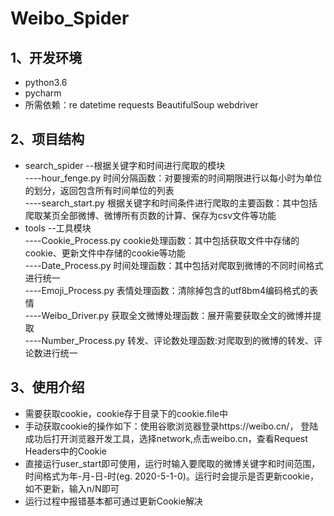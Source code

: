 # Weibo_Spider

1、开发环境
---------
* python3.6
* pycharm
* 所需依赖：re datetime requests BeautifulSoup webdriver  

2、项目结构
---------
* search_spider --根据关键字和时间进行爬取的模块  
----hour_fenge.py 时间分隔函数：对要搜索的时间期限进行以每小时为单位的划分，返回包含所有时间单位的列表  
----search_start.py 根据关键字和时间条件进行爬取的主要函数：其中包括爬取某页全部微博、微博所有页数的计算、保存为csv文件等功能  
* tools --工具模块  
----Cookie_Process.py cookie处理函数：其中包括获取文件中存储的cookie、更新文件中存储的cookie等功能  
----Date_Process.py 时间处理函数：其中包括对爬取到微博的不同时间格式进行统一  
----Emoji_Process.py 表情处理函数：清除掉包含的utf8bm4编码格式的表情  
----Weibo_Driver.py 获取全文微博处理函数：展开需要获取全文的微博并提取  
----Number_Process.py 转发、评论数处理函数:对爬取到的微博的转发、评论数进行统一  

3、使用介绍  
--------
* 需要获取cookie，cookie存于目录下的cookie.file中  
* 手动获取cookie的操作如下：使用谷歌浏览器登录https://weibo.cn/， 登陆成功后打开浏览器开发工具，选择network,点击weibo.cn，查看Request Headers中的Cookie  
* 直接运行user_start即可使用，运行时输入要爬取的微博关键字和时间范围，时间格式为年-月-日-时(eg. 2020-5-1-0)。运行时会提示是否更新cookie，如不更新，输入n/N即可  
* 运行过程中报错基本都可通过更新Cookie解决  
